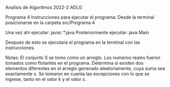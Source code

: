 Analisis de Algoritmos 2022-2
ADLG

Programa 4
Instrucciones para ejecutar el programa:
Desde la terminal posicionarse en la carpeta src/Programa 4

Una vez ahi ejecutar:
javac *.java
Posteriormente ejecutar:
java Main

Despues de esto se ejecutara el programa en la terminal con las instrucciones.

Notas:
El conjunto S se tomo como un arreglo.
Los numeros reales fueron tomados como flotantes en el programa.
Determina si existen dos elementos diferentes en el arreglo generado aleatoriamente, cuya suma sea exactamente x.
Se tomaron en cuenta las excepciones con lo que se ingrese, tanto en el valor k y el valor x.